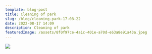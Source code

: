 ```yaml
---
template: blog-post
title: Cleaning of park
slug: /blog/cleaning-park-17-08-22
date: 2022-08-17 14:09
description: Cleaning of park
featuredImage: /assets/8f0f97ce-4a1c-401e-a70d-e63a8e91a43a.jpeg
---
```

![](/assets/4dc17471-d823-4571-abb6-d82e1cec1b01.jpeg)